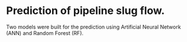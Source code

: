 # Prediction of pipeline slug flow.
 Two models were built for the prediction using Artificial Neural Network (ANN) and Random Forest (RF).